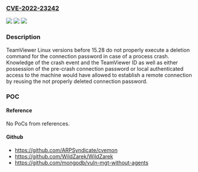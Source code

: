 ### [CVE-2022-23242](https://cve.mitre.org/cgi-bin/cvename.cgi?name=CVE-2022-23242)
![](https://img.shields.io/static/v1?label=Product&message=TeamViewer%20for%20Linux&color=blue)
![](https://img.shields.io/static/v1?label=Version&message=15.27%3C%3D%2015.27%20&color=brighgreen)
![](https://img.shields.io/static/v1?label=Vulnerability&message=N%2FA&color=brighgreen)

### Description

TeamViewer Linux versions before 15.28 do not properly execute a deletion command for the connection password in case of a process crash. Knowledge of the crash event and the TeamViewer ID as well as either possession of the pre-crash connection password or local authenticated access to the machine would have allowed to establish a remote connection by reusing the not properly deleted connection password.

### POC

#### Reference
No PoCs from references.

#### Github
- https://github.com/ARPSyndicate/cvemon
- https://github.com/WildZarek/WildZarek
- https://github.com/mongodb/vuln-mgt-without-agents


